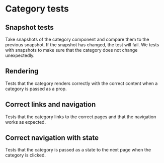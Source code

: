 # Category tests

## Snapshot tests

Take snapshots of the category component and compare them to the previous snapshot. If the snapshot has changed, the test will fail.
We tests with snapshots to make sure that the category does not change unexpectedly.

## Rendering

Tests that the category renders correctly with the correct content when a category is passed as a prop.

## Correct links and navigation

Tests that the category links to the correct pages and that the navigation works as expected.

## Correct navigation with state

Tests that the category is passed as a state to the next page when the category is clicked.
